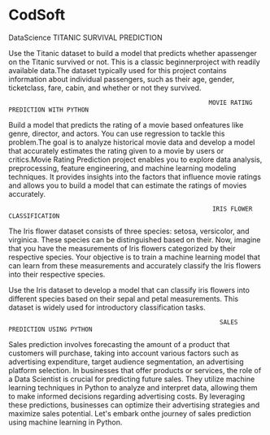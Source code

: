 # CodSoft
DataScience
                                                           TITANIC SURVIVAL PREDICTION

Use the Titanic dataset to build a model that predicts whether apassenger on the Titanic survived or not. This is a classic beginnerproject with readily available data.The dataset typically used for this project contains information
about individual passengers, such as their age, gender, ticketclass, fare, cabin, and whether or not they survived.

                                                           MOVIE RATING PREDICTION WITH PYTHON
Build a model that predicts the rating of a movie based onfeatures like genre, director, and actors. You can use regression to tackle this problem.The goal is to analyze historical movie data and develop a model that accurately estimates the rating given to a movie by users or
critics.Movie Rating Prediction project enables you to explore data analysis, preprocessing, feature engineering, and machine learning modeling techniques. It provides insights into the factors that influence movie ratings and allows you to build a model that
can estimate the ratings of movies accurately. 

                                                            IRIS FLOWER CLASSIFICATION

The Iris flower dataset consists of three species: setosa, versicolor, and virginica. These species can be distinguished based on their. Now, imagine that you have the measurements of Iris flowers categorized by their respective species. Your
objective is to train a machine learning model that can learn from these measurements and accurately classify the Iris flowers into their respective species.

Use the Iris dataset to develop a model that can classify iris flowers into different species based on their sepal and petal measurements. This dataset is widely used for introductory classification tasks.

                                                              SALES PREDICTION USING PYTHON

Sales prediction involves forecasting the amount of a product that customers will purchase, taking into account various factors such as advertising expenditure, target audience segmentation, an advertising platform selection. In businesses that offer products or services, the role of a Data Scientist is crucial for predicting future sales. They utilize machine
learning techniques in Python to analyze and interpret data, allowing them to make informed decisions regarding advertising costs. By leveraging these predictions, businesses can optimize their advertising strategies and maximize sales potential. Let's embark onthe journey of sales prediction using machine learning in Python.
